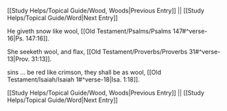 [[Study Helps/Topical Guide/Wood, Woods|Previous Entry]]  ||  [[Study Helps/Topical Guide/Word|Next Entry]]

 He giveth snow like wool, [[Old Testament/Psalms/Psalms 147#^verse-16|Ps. 147:16]].

 She seeketh wool, and flax, [[Old Testament/Proverbs/Proverbs 31#^verse-13|Prov. 31:13]].

 sins ... be red like crimson, they shall be as wool, [[Old Testament/Isaiah/Isaiah 1#^verse-18|Isa. 1:18]].

[[Study Helps/Topical Guide/Wood, Woods|Previous Entry]]  ||  [[Study Helps/Topical Guide/Word|Next Entry]]
